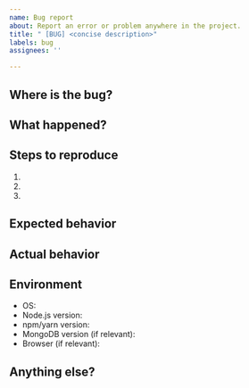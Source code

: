 ```yaml
---
name: Bug report
about: Report an error or problem anywhere in the project.
title: " [BUG] <concise description>"
labels: bug
assignees: ''

---
```


## Where is the bug?

<!-- Backend (Node/Express), Frontend (React), Database (MongoDB), API, Deployment, etc. -->

## What happened?

<!-- Briefly describe the issue. -->

## Steps to reproduce

1. 
2. 
3. 

## Expected behavior

<!-- What should have happened? -->

## Actual behavior

<!-- What actually happened? Include logs, errors, or screenshots. -->

## Environment

- OS:
- Node.js version:
- npm/yarn version:
- MongoDB version (if relevant):
- Browser (if relevant):

## Anything else?

<!-- Any context, configs, links, or attempts to fix. -->
